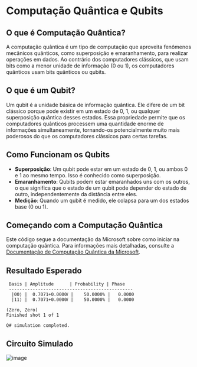 # Computação Quântica e Qubits

## O que é Computação Quântica?

A computação quântica é um tipo de computação que aproveita fenômenos mecânicos quânticos, como superposição e emaranhamento, para realizar operações em dados. Ao contrário dos computadores clássicos, que usam bits como a menor unidade de informação (0 ou 1), os computadores quânticos usam bits quânticos ou qubits.

## O que é um Qubit?

Um qubit é a unidade básica de informação quântica. Ele difere de um bit clássico porque pode existir em um estado de 0, 1, ou qualquer superposição quântica desses estados. Essa propriedade permite que os computadores quânticos processem uma quantidade enorme de informações simultaneamente, tornando-os potencialmente muito mais poderosos do que os computadores clássicos para certas tarefas.

## Como Funcionam os Qubits

- **Superposição**: Um qubit pode estar em um estado de 0, 1, ou ambos 0 e 1 ao mesmo tempo. Isso é conhecido como superposição.
- **Emaranhamento**: Qubits podem estar emaranhados uns com os outros, o que significa que o estado de um qubit pode depender do estado de outro, independentemente da distância entre eles.
- **Medição**: Quando um qubit é medido, ele colapsa para um dos estados base (0 ou 1).

## Começando com a Computação Quântica

Este código segue a documentação da Microsoft sobre como iniciar na computação quântica. Para informações mais detalhadas, consulte a [Documentação de Computação Quântica da Microsoft](https://docs.microsoft.com/pt-br/quantum/).

## Resultado Esperado

```
 Basis | Amplitude      | Probability | Phase
 -----------------------------------------------
  |00⟩ |  0.7071+0.0000𝑖 |    50.0000% |   0.0000
  |11⟩ |  0.7071+0.0000𝑖 |    50.0000% |   0.0000

(Zero, Zero)
Finished shot 1 of 1

Q# simulation completed.
```

## Circuito Simulado

![image](https://github.com/user-attachments/assets/ae6dbaf9-7630-4d39-a52e-261b548d1a94)

